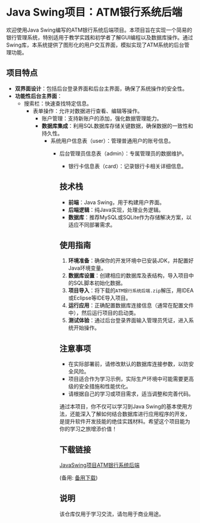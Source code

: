 # Java Swing项目：ATM银行系统后端

欢迎使用Java Swing编写的ATM银行系统后端项目。本项目旨在实现一个简易的银行管理系统，特别适用于教学实践和初学者了解GUI编程以及数据库操作。通过Swing库，本系统提供了图形化的用户交互界面，模拟实现了ATM系统的后台管理功能。

## 项目特点

- **双界面设计**：包括后台登录界面和后台主界面，确保了系统操作的安全性。
- **功能性后台主界面**：
    - 搜索栏：快速查找特定信息。
        - 表单操作：允许对数据进行查看、编辑等操作。
            - 账户管理：支持新账户的添加，强化数据管理能力。
            - **数据库集成**：利用SQL数据库存储关键数据，确保数据的一致性和持久性。
                - 系统用户信息表（user）：管理普通用户的账号信息。
                    - 后台管理员信息表（admin）：专属管理员的数据维护。
                        - 银行卡信息表（card）：记录银行卡相关详细信息。

                        ## 技术栈

                        - **前端**：Java Swing，用于构建用户界面。
                        - **后端逻辑**：纯Java实现，处理业务逻辑。
                        - **数据库**：推荐MySQL或SQLite作为存储解决方案，以适应不同部署需求。

                        ## 使用指南

                        1. **环境准备**：确保你的开发环境中已安装JDK，并配置好Java环境变量。
                        2. **数据库设置**：创建相应的数据库及表结构，导入项目中的SQL脚本初始化数据。
                        3. **项目导入**：将下载的`ATM银行系统后端.zip`解压，用IDEA或Eclipse等IDE导入项目。
                        4. **运行应用**：正确配置数据库连接信息（通常在配置文件中），然后运行项目的启动类。
                        5. **测试体验**：通过后台登录界面输入管理员凭证，进入系统开始操作。

                        ## 注意事项

                        - 在实际部署前，请修改默认的数据库连接参数，以防安全风险。
                        - 项目适合作为学习示例，实际生产环境中可能需要更高级的安全措施和性能优化。
                        - 请根据自己的学习或项目需求，适当调整和完善代码。

                        通过本项目，你不仅可以学习到Java Swing的基本使用方法，还能深入了解如何结合数据库进行应用程序的开发，是提升软件开发技能的绝佳实践材料。希望这个项目能为你的学习之旅增添价值！

                        ## 下载链接
                        [JavaSwing项目ATM银行系统后端](https://pan.quark.cn/s/6057d9a85720) 

                        (备用: [备用下载](https://pan.baidu.com/s/1PX1iQp0-doi3xbLJ5vHU_w?pwd=1234))

                        ## 说明

                        该仓库仅用于学习交流，请勿用于商业用途。
